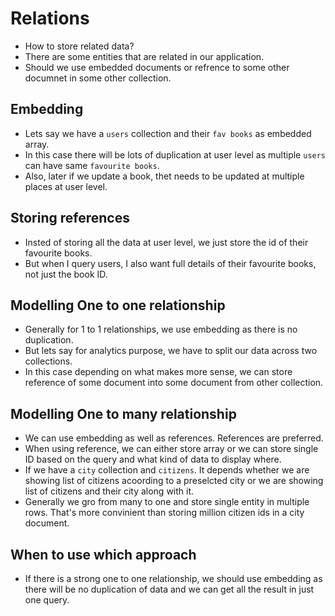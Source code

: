 # Relations

- How to store related data?
- There are some entities that are related in our application.
- Should we use embedded documents or refrence to some other documnet in some other collection.


## Embedding

- Lets say we have a `users` collection and their `fav books` as embedded array.
- In this case there will be lots of duplication at user level as multiple `users` can have same `favourite books`.
- Also, later if we update a book, thet needs to be updated at multiple places at user level.


## Storing references

- Insted of storing all the data at user level, we just store the id of their favourite books.
- But when I query users, I also want full details of their favourite books, not just the book ID.

## Modelling One to one relationship

- Generally for 1 to 1 relationships, we use embedding as there is no duplication.
- But lets say for analytics purpose, we have to split our data across two collections.
- In this case depending on what makes more sense, we can store reference of some document into some document from other collection.


## Modelling One to many relationship

- We can use embedding as well as references. References are preferred.
- When using reference, we can either store array or we can store single ID based on the query and what kind of data to display where.
- If we have a `city` collection and `citizens`. It depends whether we are showing list of citizens acoording to a preselcted city or we are showing list of citizens and their city along with it.
- Generally we gro from many to one and store single entity in multiple rows. That's more convinient than storing million citizen ids in a city document.

## When to use which approach

- If there is a strong one to one relationship, we should use embedding as there will be no duplication of data and we can get all the result in just one query.
